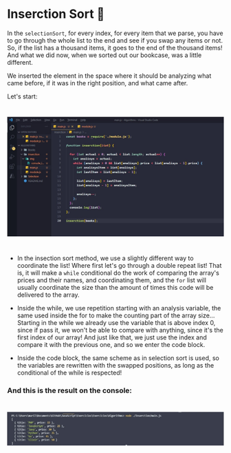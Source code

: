 # Inserction Sort 📕

In the `selectionSort`, for every index, for every item that we parse, you have to go through the whole list to the end and see if you swap any items or not. So, if the list has a thousand items, it goes to the end of the thousand items! And what we did now, when we sorted out our bookcase, was a little different. 

We inserted the element in the space where it should be analyzing what came before, if it was in the right position, and what came after.

Let's start:

# 

<img src="./img/main_inserction.jpeg">

# 

- In the insection sort method, we use a slightly different way to coordinate the list! Where first let's go through a double repeat list! That is, it will make a `while` conditional do the work of comparing the array's prices and their names, and coordinating them, and the `for` list will usually coordinate the size than the amount of times this code will be delivered to the array.

- Inside the while, we use repetition starting with an analysis variable, the same used inside the for to make the counting part of the array size... Starting in the while we already use the variable that is above index 0, since if pass it, we won't be able to compare with anything, since it's the first index of our array! And just like that, we just use the index and compare it with the previous one, and so we enter the code block.

- Inside the code block, the same scheme as in selection sort is used, so the variables are rewritten with the swapped positions, as long as the conditional of the while is respected!

### And this is the result on the console:

# 

<img src="./img/console_inserction.jpeg">

# 